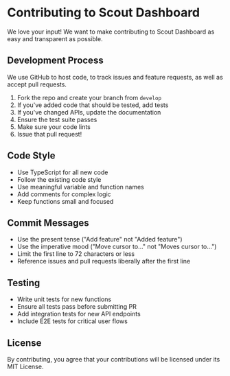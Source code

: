 # Contributing to Scout Dashboard

We love your input! We want to make contributing to Scout Dashboard as easy and transparent as possible.

## Development Process

We use GitHub to host code, to track issues and feature requests, as well as accept pull requests.

1. Fork the repo and create your branch from `develop`
2. If you've added code that should be tested, add tests
3. If you've changed APIs, update the documentation
4. Ensure the test suite passes
5. Make sure your code lints
6. Issue that pull request!

## Code Style

- Use TypeScript for all new code
- Follow the existing code style
- Use meaningful variable and function names
- Add comments for complex logic
- Keep functions small and focused

## Commit Messages

- Use the present tense ("Add feature" not "Added feature")
- Use the imperative mood ("Move cursor to..." not "Moves cursor to...")
- Limit the first line to 72 characters or less
- Reference issues and pull requests liberally after the first line

## Testing

- Write unit tests for new functions
- Ensure all tests pass before submitting PR
- Add integration tests for new API endpoints
- Include E2E tests for critical user flows

## License

By contributing, you agree that your contributions will be licensed under its MIT License.